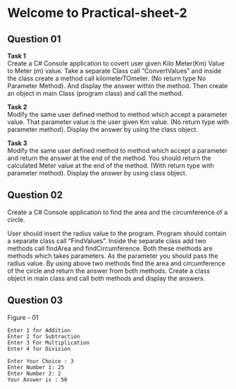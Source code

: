 # Welcome to Practical-sheet-2 

## Question 01

**Task 1** <br/> 
Create a C# Console application to covert user given Kilo Meter(Km) Value to Meter (m) value. Take a separate Class call “ConvertValues” and inside the class create a method call kilometerTOmeter. (No return type No Parameter Method). And display the answer within the method. Then create an object in main Class (program class) and call the method.

**Task 2** <br/>
Modify the same user defined method to method which accept a parameter value. That parameter value is the user given Km value. (No return type with parameter method). Display the answer by using the class object.

**Task 3** <br/> 
Modify the same user defined method to method which accept a parameter and return the answer at the end of the method. You should return the calculated Meter value at the end of the method. (With return type with parameter method). Display the answer by using class object.

## Question 02

Create a C# Console application to find the area and the circumference of a circle.

User should insert the radius value to the program. Program should contain a separate class call “FindValues”. Inside the separate class add two methods call findArea and findCircumference. Both these methods are methods which takes parameters. As the parameter you should pass the radius value. By using above two methods find the area and circumference of the circle and return the answer from both methods. Create a class object in main class and call both methods and display the answers.

## Question 03

Figure - 01 

    Enter 1 for Addition
    Enter 2 for Subtraction
    Enter 3 For Multiplication
    Enter 4 for Division

    Enter Your Choice : 3
    Enter Number 1: 25
    Enter Number 2: 2
    Your Answer is : 50
